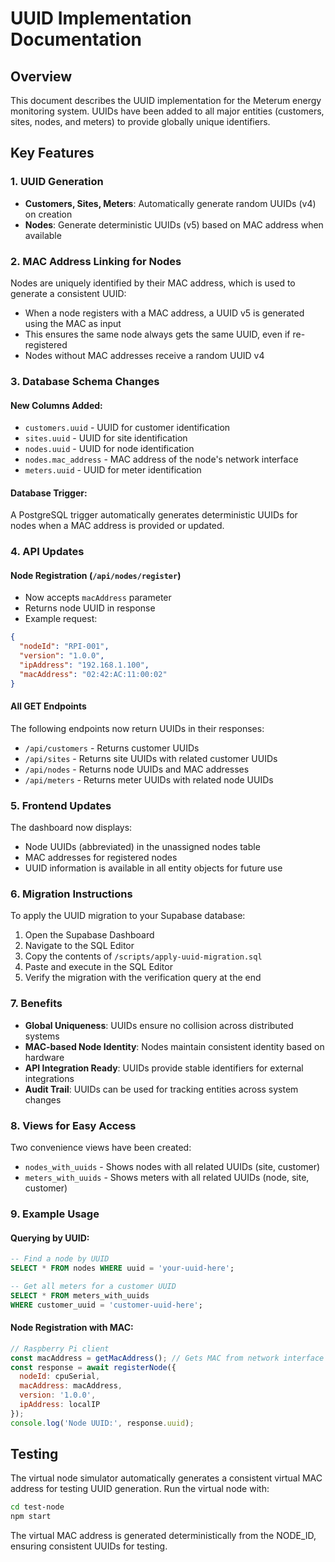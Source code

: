 # UUID Implementation Documentation

## Overview
This document describes the UUID implementation for the Meterum energy monitoring system. UUIDs have been added to all major entities (customers, sites, nodes, and meters) to provide globally unique identifiers.

## Key Features

### 1. UUID Generation
- **Customers, Sites, Meters**: Automatically generate random UUIDs (v4) on creation
- **Nodes**: Generate deterministic UUIDs (v5) based on MAC address when available

### 2. MAC Address Linking for Nodes
Nodes are uniquely identified by their MAC address, which is used to generate a consistent UUID:
- When a node registers with a MAC address, a UUID v5 is generated using the MAC as input
- This ensures the same node always gets the same UUID, even if re-registered
- Nodes without MAC addresses receive a random UUID v4

### 3. Database Schema Changes

#### New Columns Added:
- `customers.uuid` - UUID for customer identification
- `sites.uuid` - UUID for site identification  
- `nodes.uuid` - UUID for node identification
- `nodes.mac_address` - MAC address of the node's network interface
- `meters.uuid` - UUID for meter identification

#### Database Trigger:
A PostgreSQL trigger automatically generates deterministic UUIDs for nodes when a MAC address is provided or updated.

### 4. API Updates

#### Node Registration (`/api/nodes/register`)
- Now accepts `macAddress` parameter
- Returns node UUID in response
- Example request:
```json
{
  "nodeId": "RPI-001",
  "version": "1.0.0",
  "ipAddress": "192.168.1.100",
  "macAddress": "02:42:AC:11:00:02"
}
```

#### All GET Endpoints
The following endpoints now return UUIDs in their responses:
- `/api/customers` - Returns customer UUIDs
- `/api/sites` - Returns site UUIDs with related customer UUIDs
- `/api/nodes` - Returns node UUIDs and MAC addresses
- `/api/meters` - Returns meter UUIDs with related node UUIDs

### 5. Frontend Updates

The dashboard now displays:
- Node UUIDs (abbreviated) in the unassigned nodes table
- MAC addresses for registered nodes
- UUID information is available in all entity objects for future use

### 6. Migration Instructions

To apply the UUID migration to your Supabase database:

1. Open the Supabase Dashboard
2. Navigate to the SQL Editor
3. Copy the contents of `/scripts/apply-uuid-migration.sql`
4. Paste and execute in the SQL Editor
5. Verify the migration with the verification query at the end

### 7. Benefits

- **Global Uniqueness**: UUIDs ensure no collision across distributed systems
- **MAC-based Node Identity**: Nodes maintain consistent identity based on hardware
- **API Integration Ready**: UUIDs provide stable identifiers for external integrations
- **Audit Trail**: UUIDs can be used for tracking entities across system changes

### 8. Views for Easy Access

Two convenience views have been created:
- `nodes_with_uuids` - Shows nodes with all related UUIDs (site, customer)
- `meters_with_uuids` - Shows meters with all related UUIDs (node, site, customer)

### 9. Example Usage

#### Querying by UUID:
```sql
-- Find a node by UUID
SELECT * FROM nodes WHERE uuid = 'your-uuid-here';

-- Get all meters for a customer UUID
SELECT * FROM meters_with_uuids 
WHERE customer_uuid = 'customer-uuid-here';
```

#### Node Registration with MAC:
```javascript
// Raspberry Pi client
const macAddress = getMacAddress(); // Gets MAC from network interface
const response = await registerNode({
  nodeId: cpuSerial,
  macAddress: macAddress,
  version: '1.0.0',
  ipAddress: localIP
});
console.log('Node UUID:', response.uuid);
```

## Testing

The virtual node simulator automatically generates a consistent virtual MAC address for testing UUID generation. Run the virtual node with:

```bash
cd test-node
npm start
```

The virtual MAC address is generated deterministically from the NODE_ID, ensuring consistent UUIDs for testing.